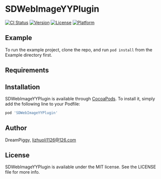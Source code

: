 # SDWebImageYYPlugin

[![CI Status](https://img.shields.io/travis/DreamPiggy/SDWebImageYYPlugin.svg?style=flat)](https://travis-ci.org/DreamPiggy/SDWebImageYYPlugin)
[![Version](https://img.shields.io/cocoapods/v/SDWebImageYYPlugin.svg?style=flat)](https://cocoapods.org/pods/SDWebImageYYPlugin)
[![License](https://img.shields.io/cocoapods/l/SDWebImageYYPlugin.svg?style=flat)](https://cocoapods.org/pods/SDWebImageYYPlugin)
[![Platform](https://img.shields.io/cocoapods/p/SDWebImageYYPlugin.svg?style=flat)](https://cocoapods.org/pods/SDWebImageYYPlugin)

## Example

To run the example project, clone the repo, and run `pod install` from the Example directory first.

## Requirements

## Installation

SDWebImageYYPlugin is available through [CocoaPods](https://cocoapods.org). To install
it, simply add the following line to your Podfile:

```ruby
pod 'SDWebImageYYPlugin'
```

## Author

DreamPiggy, lizhuoli1126@126.com

## License

SDWebImageYYPlugin is available under the MIT license. See the LICENSE file for more info.
